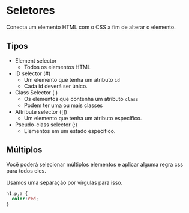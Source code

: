 # Seletores

Conecta um elemento HTML com o CSS a fim de alterar o elemento.

## Tipos

* Element selector
  - Todos os elementos HTML
* ID selector (#)
  - Um elemento que tenha um atributo `id`
  - Cada id deverá ser único.
* Class Selector (.)
  - Os elementos que contenha um atributo `class`
  - Podem ter uma ou mais classes
* Attribute selector ([])
  - Um elemento que tenha um atributo específico.
* Pseudo-class selector (:)
  - Elementos em um estado específico.

## Múltiplos

Você poderá selecionar múltiplos elementos e aplicar alguma regra css para todos eles.

Usamos uma separação por vírgulas para isso.

```css
h1,p,a {
  color:red;
}
```